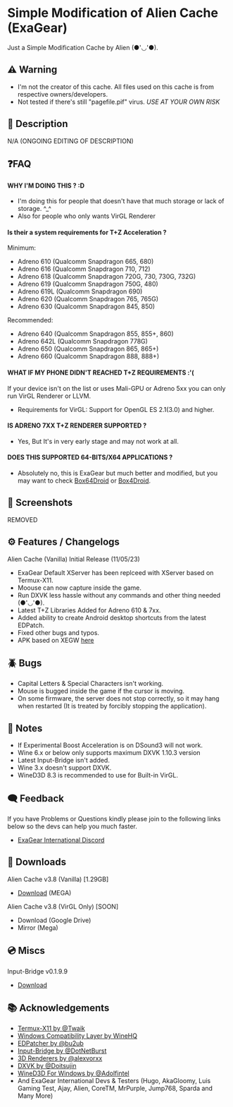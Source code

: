 
# Simple Modification of Alien Cache (ExaGear)

Just a Simple Modification Cache by Alien (●'◡'●).

## ⚠️ Warning
- I'm not the creator of this cache. All files used on this cache is from respective owners/developers.
- Not tested if there's still "pagefile.pif" virus. *USE AT YOUR OWN RISK*
 
## 📄 Description

N/A (ONGOING EDITING OF DESCRIPTION)


## ❓FAQ

#### WHY I'M DOING THIS ? :D
- I'm doing this for people that doesn't have that much storage or lack of storage. ^_^
- Also for people who only wants VirGL Renderer
#### Is their a system requirements for T+Z Acceleration ?
Minimum:
- Adreno 610 (Qualcomm Snapdragon 665, 680)
- Adreno 616 (Qualcomm Snapdragon 710, 712)
- Adreno 618 (Qualcomm Snapdragon 720G, 730, 730G, 732G)
- Adreno 619 (Qualcomm Snapdragon 750G, 480)
- Adreno 619L (Qualcomm Snapdragon 690)
- Adreno 620 (Qualcomm Snapdragon 765, 765G)
- Adreno 630 (Qualcomm Snapdragon 845, 850)
 
Recommended:
- Adreno 640 (Qualcomm Snapdragon 855, 855+, 860)
- Adreno 642L (Qualcomm Snapdragon 778G)
- Adreno 650 (Qualcomm Snapdragon 865, 865+)
- Adreno 660 (Qualcomm Snapdragon 888, 888+)

#### WHAT IF MY PHONE DIDN'T REACHED T+Z REQUIREMENTS :'(

If your device isn't on the list or uses Mali-GPU or Adreno 5xx you can only run VirGL Renderer or LLVM.
- Requirements for VirGL: Support for OpenGL ES 2.1(3.0) and higher.

#### IS ADRENO 7XX T+Z RENDERER SUPPORTED ?
- Yes, But It's in very early stage and may not work at all.

#### DOES THIS SUPPORTED 64-BITS/X64 APPLICATIONS ?
- Absolutely no, this is ExaGear but much better and modified, but you may want to check [Box64Droid](https://github.com/Ilya114/Box64Droid) or [Box4Droid](https://github.com/Herick75/Box4Droid).



## 📲 Screenshots
REMOVED

## ⚙️ Features / Changelogs

Alien Cache (Vanilla) Initial Release (11/05/23)
- ExaGear Default XServer has been replceed with XServer based on Termux-X11.
- Moouse can now capture inside the game.
- Run DXVK less hassle without any commands and other thing needed (●'◡'●).
- Latest T+Z Libraries Added for Adreno 610 & 7xx.
- Added ability to create Android desktop shortcuts from the latest EDPatch.
- Fixed other bugs and typos.
- APK based on XEGW [here](https://discord.com/channels/829747132562800700/829748422889570354/1117109602463535204)
## 🪲 Bugs
- Capital Letters & Special Characters  isn't working.
- Mouse is bugged inside the game if the cursor is moving.
- On some firmware, the server does not stop correctly, so it may hang when restarted (It is treated by forcibly stopping the application).
## 📝 Notes
- If Experimental Boost Acceleration is on DSound3 will not work.
- Wine 6.x or below only supports maximum DXVK 1.10.3 version
- Latest Input-Bridge isn't added.
- Wine 3.x doesn't support DXVK.
- WineD3D 8.3 is recommended to use for Built-in VirGL.


## 🗨️ Feedback

If you have Problems or Questions kindly please join to the following links below so the devs can help you much faster.

- [ExaGear International Discord](https://dsc.gg/exagear)

## 🔗 Downloads
Alien Cache v3.8 (Vanilla) [1.29GB]
- [Download](https://mega.nz/folder/aFdHjSQA#ubo0orc-pUC-OevAYFKEAQ) (MEGA)
 
Alien Cache v3.8 (VirGL Only) [SOON]
- Download (Google Drive)
- Mirror (Mega)

## 💿 Miscs
Input-Bridge v0.1.9.9
- [Download](https://cdn.discordapp.com/attachments/1066960343651340348/1091712585084190861/InputBridge_v0.1.9.9.apk)
## 📚 Acknowledgements

 - [Termux-X11 by @Twaik](https://github.com/twaik/)
 - [Windows Compatibility Layer by WineHQ](https://www.winehq.org/)
 - [EDPatcher by @bu2ub](https://github.com/ewt45/)
 - [Input-Bridge by @DotNetBurst](https://github.com/DotNetBurst/)
 - [3D Renderers by @alexvorxx](https://github.com/alexvorxx/)
 - [DXVK by @Doitsujin](https://github.com/doitsujin/dxvk)
 - [WineD3D For Windows by @Adolfintel](https://github.com/adolfintel/wined3d4win)
 - And ExaGear International Devs & Testers (Hugo, AkaGloomy, Luis Gaming Test, Ajay, Alien, CoreTM, MrPurple, Jump768, Sparda and Many More)

